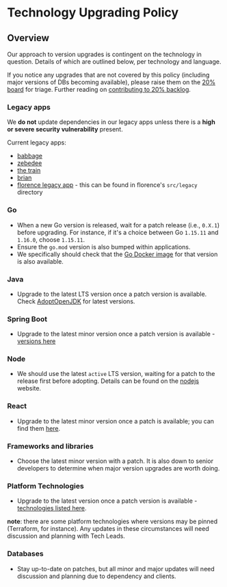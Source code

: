 # Technology Upgrading Policy

## Overview

Our approach to version upgrades is contingent on the technology in question. Details of which are outlined below, per technology and language.

If you notice any upgrades that are not covered by this policy (including major versions of DBs becoming available), please
raise them on the [20% board](https://trello.com/b/5G8rf9cm/20-time-backlog) for triage.
Further reading on [contributing to 20% backlog](../training/culture-and-process/CONTRIBUTING_TO_20%_BACKLOG.md).

### Legacy apps

We **do not** update dependencies in our legacy apps unless there is a **high or severe security vulnerability** present.

Current legacy apps:

- [babbage](https://github.com/ONSdigital/babbage)
- [zebedee](https://github.com/ONSdigital/zebedee)
- [the train](https://github.com/ONSdigital/the-train)
- [brian](https://github.com/ONSdigital/project-brian)
- [florence legacy app](https://github.com/ONSdigital/florence) - this can be found in florence's `src/legacy` directory

### Go

- When a new Go version is released, wait for a patch release (i.e., `0.X.1`) before upgrading. For instance, if it's a choice between Go `1.15.11` and `1.16.0`, choose `1.15.11`.
- Ensure the `go.mod` version is also bumped within applications.
- We specifically should check that the [Go Docker image](https://hub.docker.com/_/golang) for that version is also available.

### Java

- Upgrade to the latest LTS version once a patch version is available. Check [AdoptOpenJDK](https://adoptopenjdk.net/index.html?variant=openjdk16&jvmVariant=hotspot) for latest versions.

### Spring Boot

- Upgrade to the latest minor version once a patch version is available - [versions here](https://mvnrepository.com/artifact/org.springframework.boot/spring-boot)

### Node

- We should use the latest `active` LTS version, waiting for a patch to the release first before adopting. Details can be found on the [nodejs](https://nodejs.org/en/) website.

### React

- Upgrade to the latest minor version once a patch is available; you can find them [here](https://reactjs.org/versions).

### Frameworks and libraries

- Choose the latest minor version with a patch. It is also down to senior developers to determine when major version upgrades are worth doing.

### Platform Technologies

- Upgrade to the latest version once a patch version is available - [technologies listed here](/guides/TECHNOLOGIES.md#platform).

**note**: there are some platform technologies where versions may be pinned (Terraform, for instance). Any updates in these circumstances will need discussion and planning with Tech Leads.

### Databases

- Stay up-to-date on patches, but all minor and major updates will need discussion and planning due to dependency and clients.
